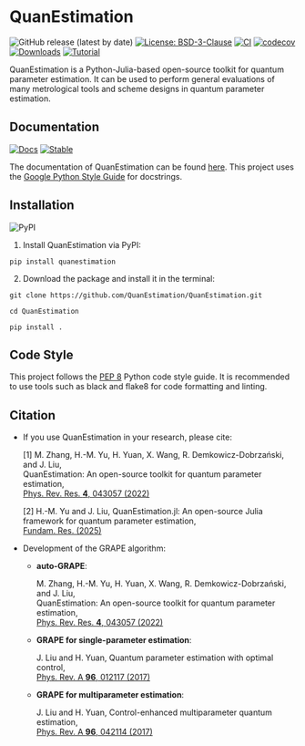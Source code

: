 # QuanEstimation

![GitHub release (latest by date)](https://img.shields.io/github/v/release/QuanEstimation/QuanEstimation)
[![License: BSD-3-Clause](https://img.shields.io/badge/License-BSD--3--Clause-blue.svg)](https://opensource.org/licenses/BSD-3-Clause)
[![CI](https://github.com/QuanEstimation/QuanEstimation/actions/workflows/ci.yml/badge.svg)](https://github.com/QuanEstimation/QuanEstimation/actions/workflows/ci.yml)
[![codecov](https://codecov.io/gh/QuanEstimation/QuanEstimation/branch/main/graph/badge.svg)](https://codecov.io/gh/QuanEstimation/QuanEstimation)
[![Downloads](https://static.pepy.tech/badge/quanestimation)](https://pepy.tech/project/quanestimation)
[![Tutorial](https://img.shields.io/badge/Tutorial-Link-brightgreen)](https://github.com/QuanEstimation/tutorial/tree/main)

QuanEstimation is a Python-Julia-based open-source toolkit for quantum parameter 
estimation. It can be used to perform general evaluations of many metrological 
tools and scheme designs in quantum parameter estimation.

## Documentation

[![Docs](https://github.com/QuanEstimation/QuanEstimation/actions/workflows/gh-deploy.yml/badge.svg)](https://github.com/QuanEstimation/QuanEstimation/actions/workflows/gh-deploy.yml)
[![Stable](https://img.shields.io/badge/docs-stable-blue.svg)](https://quanestimation.github.io/QuanEstimation/)

The documentation of QuanEstimation can be found [here](https://quanestimation.github.io/QuanEstimation/). 
This project uses the [Google Python Style Guide](https://google.github.io/styleguide/pyguide.html#38-comments-and-docstrings) for docstrings.


## Installation

![PyPI](https://img.shields.io/pypi/v/QuanEstimation)

1. Install QuanEstimation via PyPI:

~~~
pip install quanestimation
~~~

2. Download the package and install it in the terminal:

~~~
git clone https://github.com/QuanEstimation/QuanEstimation.git

cd QuanEstimation

pip install .
~~~

## Code Style

This project follows the [PEP 8](https://peps.python.org/pep-0008/) Python code 
style guide. It is recommended to use tools such as black and flake8 for code 
formatting and linting.

## Citation

* If you use QuanEstimation in your research, please cite:

  [1] M. Zhang, H.-M. Yu, H. Yuan, X. Wang, R. Demkowicz-Dobrzański, and J. Liu,  
  QuanEstimation: An open-source toolkit for quantum parameter estimation,  
  [Phys. Rev. Res. **4**, 043057 (2022)](https://doi.org/10.1103/PhysRevResearch.4.043057)

  [2] H.-M. Yu and J. Liu, QuanEstimation.jl: An open-source Julia framework for quantum parameter estimation,  
  [Fundam. Res. (2025)](https://doi.org/10.1016/j.fmre.2025.02.020)

* Development of the GRAPE algorithm:

  * **auto-GRAPE**:
  
    M. Zhang, H.-M. Yu, H. Yuan, X. Wang, R. Demkowicz-Dobrzański, and J. Liu,  
    QuanEstimation: An open-source toolkit for quantum parameter estimation,  
    [Phys. Rev. Res. **4**, 043057 (2022)](https://doi.org/10.1103/PhysRevResearch.4.043057)

  * **GRAPE for single-parameter estimation**:
  
    J. Liu and H. Yuan, Quantum parameter estimation with optimal control,  
    [Phys. Rev. A **96**, 012117 (2017)](https://doi.org/10.1103/PhysRevA.96.012117)

  * **GRAPE for multiparameter estimation**:
  
    J. Liu and H. Yuan, Control-enhanced multiparameter quantum estimation,  
    [Phys. Rev. A **96**, 042114 (2017)](https://doi.org/10.1103/PhysRevA.96.042114)

